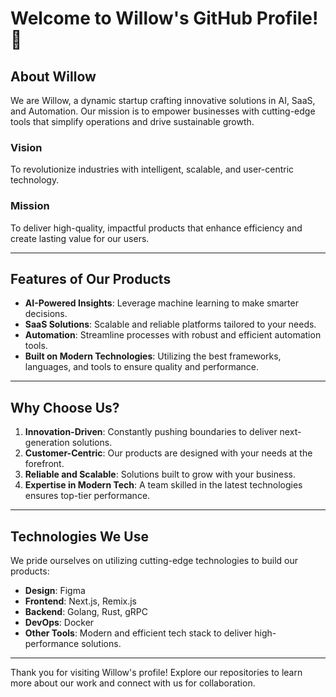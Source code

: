 # Welcome to Willow's GitHub Profile! 🌿

## About Willow
We are Willow, a dynamic startup crafting innovative solutions in AI, SaaS, and Automation. Our mission is to empower businesses with cutting-edge tools that simplify operations and drive sustainable growth.

### Vision
To revolutionize industries with intelligent, scalable, and user-centric technology.

### Mission
To deliver high-quality, impactful products that enhance efficiency and create lasting value for our users.

---

## Features of Our Products
- **AI-Powered Insights**: Leverage machine learning to make smarter decisions.
- **SaaS Solutions**: Scalable and reliable platforms tailored to your needs.
- **Automation**: Streamline processes with robust and efficient automation tools.
- **Built on Modern Technologies**: Utilizing the best frameworks, languages, and tools to ensure quality and performance.

---

## Why Choose Us?
1. **Innovation-Driven**: Constantly pushing boundaries to deliver next-generation solutions.
2. **Customer-Centric**: Our products are designed with your needs at the forefront.
3. **Reliable and Scalable**: Solutions built to grow with your business.
4. **Expertise in Modern Tech**: A team skilled in the latest technologies ensures top-tier performance.

---

## Technologies We Use
We pride ourselves on utilizing cutting-edge technologies to build our products:
- **Design**: Figma
- **Frontend**: Next.js, Remix.js
- **Backend**: Golang, Rust, gRPC
- **DevOps**: Docker
- **Other Tools**: Modern and efficient tech stack to deliver high-performance solutions.

---

Thank you for visiting Willow's profile! Explore our repositories to learn more about our work and connect with us for collaboration.
